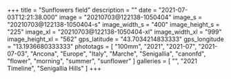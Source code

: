+++
title = "Sunflowers field"
description = ""
date = "2021-07-03T12:21:38.000"
image = "20210703@122138-1050404"
image_s = "20210703@122138-1050404-s"
image_width_s = "400"
image_height_s = "225"
image_xl = "20210703@122138-1050404-xl"
image_width_xl = "999"
image_height_xl = "562"
gps_latitude = "43.7034214833333"
gps_longitude = "13.1936680333333"
phototags = [ "100mm", "2021", "2021-07", "2021-07-03", "Ancona", "Europe", "Italy", "Marche", "Senigallia", "canonfd", "flower", "morning", "summer", "sunflower" ]
galleries = [ "", "2021 Timeline", "Senigallia Hills" ]
+++
